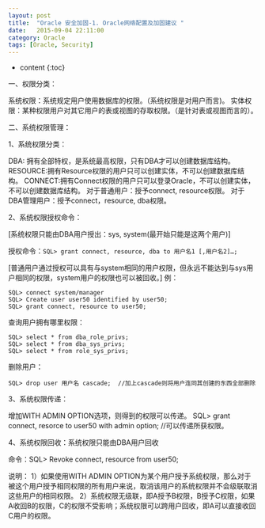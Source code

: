 ```yaml
---
layout: post
title:  "Oracle 安全加固-1. Oracle网络配置及加固建议 "
date:   2015-09-04 22:11:00
category: Oracle
tags: [Oracle, Security]
---
```

* content
{:toc}

一、权限分类：

系统权限：系统规定用户使用数据库的权限。（系统权限是对用户而言)。
实体权限：某种权限用户对其它用户的表或视图的存取权限。（是针对表或视图而言的）。

二、系统权限管理：

1、系统权限分类：

DBA: 拥有全部特权，是系统最高权限，只有DBA才可以创建数据库结构。
RESOURCE:拥有Resource权限的用户只可以创建实体，不可以创建数据库结构。
CONNECT:拥有Connect权限的用户只可以登录Oracle，不可以创建实体，不可以创建数据库结构。
对于普通用户：授予connect, resource权限。
对于DBA管理用户：授予connect，resource, dba权限。

2、系统权限授权命令：

[系统权限只能由DBA用户授出：sys, system(最开始只能是这两个用户)]

授权命令：`SQL> grant connect, resource, dba to 用户名1 [,用户名2]…;`

[普通用户通过授权可以具有与system相同的用户权限，但永远不能达到与sys用户相同的权限，system用户的权限也可以被回收。]
例：

	SQL> connect system/manager
	SQL> Create user user50 identified by user50;
	SQL> grant connect, resource to user50;

查询用户拥有哪里权限：

	SQL> select * from dba_role_privs;
	SQL> select * from dba_sys_privs;
	SQL> select * from role_sys_privs;

删除用户：

	SQL> drop user 用户名 cascade;  //加上cascade则将用户连同其创建的东西全部删除
 

3、系统权限传递：

增加WITH ADMIN OPTION选项，则得到的权限可以传递。
SQL> grant connect, resorce to user50 with admin option;  //可以传递所获权限。

4、系统权限回收：系统权限只能由DBA用户回收

命令：SQL> Revoke connect, resource from user50;

说明：
1）如果使用WITH ADMIN OPTION为某个用户授予系统权限，那么对于被这个用户授予相同权限的所有用户来说，取消该用户的系统权限并不会级联取消这些用户的相同权限。
2）系统权限无级联，即A授予B权限，B授予C权限，如果A收回B的权限，C的权限不受影响；系统权限可以跨用户回收，即A可以直接收回C用户的权限。